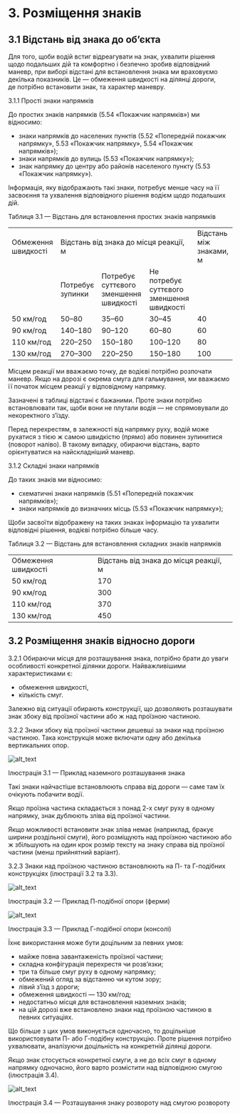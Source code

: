 # 3. Розміщення знаків


## 3.1 Відстань від знака до об’єкта

Для того, щоби водій встиг відреагувати на&nbsp;знак, ухвалити рішення щодо подальших дій та&nbsp;комфортно і&nbsp;безпечно зробив відповідний маневр, при виборі відстані для встановлення знака ми&nbsp;враховуємо декілька показників. Це&nbsp;&mdash; обмеження швидкості на&nbsp;ділянці дороги, де&nbsp;потрібно встановити знак, та&nbsp;характер маневру.


<span class="p-number">3.1.1</span> Прості знаки напрямків

До простих знаків напрямків (5.54 «Покажчик напрямків») ми відносимо:

*   знаки напрямків до населених пунктів (5.52 «Попередній покажчик напрямку», 5.53 «Покажчик напрямку», 5.54 «Покажчик напрямків»); 
*   знаки напрямків до вулиць (5.53 «Покажчик напрямку»);
*   знак напрямку до центру або районів населеного пункту (5.53 «Покажчик напрямку»).

Інформація, яку відображають такі знаки, потребує менше часу на її засвоєння та ухвалення відповідного рішення водієм щодо подальших дій.

<p class="caption">Таблиця 3.1 — Відстань для встановлення простих знаків напрямків</p>
<table>
  <tr>
   <td>Обмеження швидкості
   </td>
   <td colspan="3" >Відстань від знака до місця реакції, м
   </td>
   <td>Відстань між знаками, м
   </td>
  </tr>
  <tr>
   <td>
   </td>
   <td>Потребує зупинки
   </td>
   <td>Потребує суттєвого зменшення швидкості
   </td>
   <td>Не потребує суттєвого зменшення швидкості
   </td>
   <td>
   </td>
  </tr>
  <tr>
   <td>50 км/год
   </td>
   <td>50–80
   </td>
   <td>35–60
   </td>
   <td>30–45
   </td>
   <td>40
   </td>
  </tr>
  <tr>
   <td>90 км/год
   </td>
   <td>140–180
   </td>
   <td>90–120
   </td>
   <td>60–80
   </td>
   <td>60
   </td>
  </tr>
  <tr>
   <td>110 км/год
   </td>
   <td>220–250
   </td>
   <td>150–180
   </td>
   <td>100–120
   </td>
   <td>80
   </td>
  </tr>
  <tr>
   <td>130 км/год
   </td>
   <td>270–300
   </td>
   <td>220–250
   </td>
   <td>150–180
   </td>
   <td>100
   </td>
  </tr>
</table>


Місцем реакції ми вважаємо точку, де водієві потрібно розпочати маневр. Якщо на дорозі є окрема смуга для гальмування, ми вважаємо її початок місцем реакції у відповідному напрямку.

Зазначені в таблиці відстані є бажаними. Проте знаки потрібно встановлювати так, щоби вони не плутали водія — не спрямовували до некоректного з’їзду.

Перед перехрестям, в залежності від напрямку руху, водій може рухатися з тією ж самою швидкістю (прямо) або повинен зупинитися (поворот наліво). В такому випадку, обираючи відстань, варто орієнтуватися на найскладніший маневр. 


<span class="p-number">3.1.2</span> Складні знаки напрямків

До таких знаків ми відносимо:

*   схематичні знаки напрямків (5.51 «Попередній покажчик напрямків»);
*   знаки напрямків до визначних місць (5.53 «Покажчик напрямку»);

Щоби засвоїти відображену на таких знаках інформацію та ухвалити відповідні рішення, водієві потрібно більше часу.

<p class="caption">Таблиця 3.2 — Відстань для встановлення складних знаків напрямків</p>

<table>
  <tr>
   <td>Обмеження швидкості
   </td>
   <td>Відстань від знака до місця реакції, м
   </td>
  </tr>
  <tr>
   <td>50 км/год
   </td>
   <td>170
   </td>
  </tr>
  <tr>
   <td>90 км/год
   </td>
   <td>300
   </td>
  </tr>
  <tr>
   <td>110 км/год
   </td>
   <td>370
   </td>
  </tr>
  <tr>
   <td>130 км/год
   </td>
   <td>450
   </td>
  </tr>
</table>



## 3.2 Розміщення знаків відносно дороги

<span class="p-number">3.2.1</span> Обираючи місця для розташування знака, потрібно брати до уваги особливості конкретної ділянки дороги. Найважливішими характеристиками є:

*   обмеження швидкості,
*   кількість смуг.

Залежно від ситуації обирають конструкції, що дозволяють розташувати знак збоку від проїзної частини або ж над проїзною частиною.


<span class="p-number">3.2.2</span> Знаки збоку від проїзної частини дешевші за знаки над проїзною частиною. Така конструкція може включати одну або декілька вертикальних опор.






![alt_text](images/image1.png "image_tooltip")
<p class="caption">Ілюстрація 3.1 — Приклад наземного розташування знака</p>

Такі знаки найчастіше встановлюють справа від дороги — саме там їх очікують побачити водії. 

Якщо проїзна частина складається з понад 2-х смуг руху в одному напрямку, знак дублюють зліва від проїзної частини. 

Якщо можливості встановити знак зліва немає (наприклад, бракує ширини роздільної смуги), його розміщують над проїзною частиною або ж збільшують на один крок розмір тексту на знаку справа від проїзної частини (менш прийнятний варіант).

<span class="p-number">3.2.3</span> Знаки над проїзною частиною встановлюють на П- та Г-подібних конструкціях (ілюстрації 3.2 та 3.3). 






![alt_text](images/image2.png "image_tooltip")

<p class="caption">Ілюстрація 3.2 — Приклад П-подібної опори (ферми)</p>




![alt_text](images/image3.png "image_tooltip")

<p class="caption">Ілюстрація 3.3 — Приклад Г-подібної опори (консолі)</p>

Їхнє використання може бути доцільним за певних умов:

* майже повна завантаженість проїзної частини;
* складна конфігурація перехрестя чи розв’язки;
* три та більше смуг руху в одному напрямку;
* обмежений огляд за відстанню чи кутом зору;
* лівий з’їзд з дороги;
* обмеження швидкості — 130 км/год;
* недостатньо місця для встановлення наземних знаків;
* на цій дорозі вже встановлено знаки над проїзною частиною в певних ситуаціях.

Що більше з цих умов виконується одночасно, то доцільніше використовувати П- або Г-подібну конструкцію. Проте рішення потрібно ухвалювати, аналізуючи доцільність на конкретній ділянці дороги.

Якщо знак стосується конкретної смуги, а не до всіх смуг в одному напрямку одночасно, його варто розмістити над відповідною смугою (ілюстрація 3.4).


![alt_text](images/image4.png "image_tooltip")


<p class="caption">Ілюстрація 3.4 — Розташування знаку розвороту над смугою розвороту</p>
